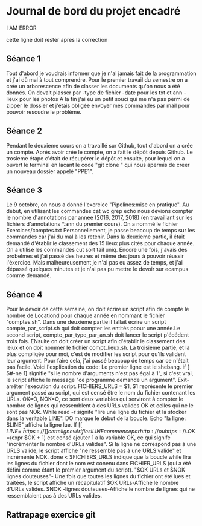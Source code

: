 # Journal de bord du projet encadré

I AM ERROR

cette ligne doit rester apres la correction 
## Séance 1

 Tout d'abord je voudrais informer que je n'ai jamais fait de la programmation et j'ai dû mal à tout comprendre.
 Pour le premier travail du semestre on a crée un arborescence afin de classer les documents qu'on nous a été donnés. On devait plasser par
-type de fichier
-date pour les txt et ann
-lieux pour les photos
 A la fin j'ai eu un petit souci qui me n'a pas permi de zipper le dossier et j'étais obligée envoyer mes commandes par mail pour pouvoir resoudre le problème.

## Séance 2

Pendant le deuxieme cours on a travaillé sur Github, tout d'abord on a crée un compte. Aprés avoir crée le compte, on a fait le dépôt depuis Github. Le trosieme étape c'était de récupérer le dépôt et ensuite, pour lequel on a ouvert le terminal en lacant le code "git clone <URL>" qui nous apermis de creer un nouveau dossier appelé "PPE1".

## Séance 3

Le 9 octobre, on nous a donné  l'exercice "Pipelines:mise en pratique". Au début, en utilisant les commandes cat wc grep echo nous devions compter le nombre d'annotations par annee (2016, 2017, 2018) (en travaillant sur les fichiers d'annotations *.ann du premier cours). On a nommé le fichier Exercices/comptes.txt
Personnellement, je passe beacoup de temps sur les commandes car j'ai du mal à les retenir.
Dans la deuxieme partie, il était demandé d'établir le classement des 15 lieux plus cités pour chaque année. On a utilisé les commandes cut sort tail uniq. Encore une fois, j'avais des probelmes et j'ai passé des heures et même des jours à pouvoir réussir l'éxercice. Mais malheureusement je n'ai pas eu assez de temps, et j'ai dépassé quelques minutes et je n'ai pas pu mettre le devoir sur ecampus comme demandé.

## Séance 4

Pour le devoir de cette semaine, on doit écrire un script afin de compte le nombre de Locationd pour chaque année en nommant le fichier "comptes.sh". Dans une deuxieme partie il fallait écrire un script compte_par_script.sh qui doit compter les entités poour une année.Le second script, compte_par_type_par_an.sh doit lancer le script p'écédent trois fois. ENsuite on doit créer un script afin d'établir le classement des leiux et on doit nommer le fichier compt_lieux.sh. La troisieme partie, et la plus compliqée pour moi, c'est de modifier les script pour qu'ils valident leur argument. Pour faire cela, j'ai passé beacoup de temps car ce n'était pas facile.
Voici l'explication du code:
Le premier ligne est le shebang.
if [ $#-ne 1] signifie "si le nombre d'arguments n'est pas égal à 1", si c'est vrai, le script affiche le message "ce programme demande un argument".
Exit-arrêter l'execution du script. FICHIERS_URLS = $1, $1 représente le premier argument passé au script, qui est censé être le nom du fichier contenant les URLs.
OK=O, NOK=O, ce sont deux variables qui serviront à compter le nombre de lignes qui ressemblent à des URLs valides OK et celles qui ne le sont pas NOk.
While read -r signife "lire une ligne du fichier et la stocker dans la veritable LINE". DO marque le début de la boucle.
Echo "la ligne: $LINE" affiche la ligne lue. If [[ $LINE =~ ĥttps://]] cette ligne vérifie si LINE commence par http:// ou https://. OK=$(expr $OK + 1) est censé ajouter 1 a la variable OK, ce qui signife "incrémenter le nombre d'URLs valides".
Si la ligne ne correspond pas à une URLS valide, le script affiche "ne ressemble pas à une URLS valide" et incrémente NOK.
done < $FICHIERS_URLS  indique que la boucle while lira les lignes du fichier dont le nom est conenu dans FICHIER_URLS (qui a été défini comme étant le premier argument du script).
"$OK URLs et $NOK lignes douteuses"- Une fois que toutes les lignes du fichier ont été lues et traitées, le script affiche un récapitulatif
$OK URLs-Affiche le nombre d'URLs valides.
$NOK -lignes douteuses-Affiche le nombre de lignes qui ne ressemblaient pas à des URLs valides.

## Rattrapage exercice git



